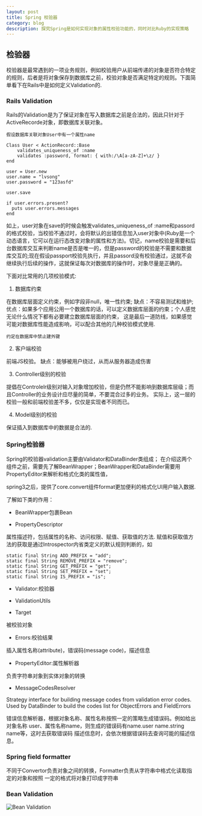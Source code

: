 ```yaml
---
layout: post
title: Spring 校验器
category: blog
description: 探究Spring是如何实现对象的属性校验功能的，同时对比Ruby的实现策略
---
```


## 检验器

校验器是最常遇到的一项业务规则，例如校验用户从前端传递的对象是否符合特定的规则，后者是将对象保存到数据库之前，校验对象是否满足特定的规则。下面简单看下在Rails中是如何定义Validation的.

### Rails Validation

Rails的Validation是为了保证对象在写入数据库之前是合法的，因此只针对于ActiveRecorde对象，即数据库关联对象。

```
假设数据库关联对象User中有一个属性name

Class User < ActionRecord::Base
    validates_uniqueness_of :name
    validates :password, format: { with:/\A[a-zA-Z]+\z/ }
end

user = User.new
user.name = "lvsong"
user.password = "123asfd"

user.save

if user.errors.present?
  puts user.errors.messages
end
```

如上，user对象在save的时候会触发validates_uniqueness_of :name和passord的格式校验，当校验不通过时，会将默认的出错信息加入user对象中(Ruby是一个动态语言，它可以在运行态改变对象的属性和方法)。切记，name校验是需要和后台数据库交互来判断name是否是唯一的，但是password的校验是不需要和数据库交互的;现在假设passport校验先执行，并且passord没有校验通过，这就不会继续执行后续的操作，这就保证每次对数据库的操作时，对象尽量是正确的。

下面对比常用的几项校验模式:

1. 数据库约束

在数据库层面定义约束，例如字段非null，唯一性约束;
缺点：不容易测试和维护;
优点：如果多个应用公用一个数据库的话，可以定义数据库层面的约束；个人感觉无论什么情况下都有必要建立数据库层面的约束，
这是最后一道防线，如果感觉可能对数据库性能造成影响，可以配合其他的几种校验模式使用.

`约定在数据库中禁止建外键`

2. 客户端校验

前端JS校验。
缺点：能够被用户绕过，从而从服务器造成伤害

3. Controller级别的校验

提倡在Controlelr级别对输入对象增加校验，但是仍然不能影响到数据库层级；而且Controller的业务设计应尽量的简单，不要混合过多的业务。
实际上，这一层的校验一般和前端校验差不多，仅仅是实现者不同而已。

4. Model级别的校验

保证插入到数据库中的数据是合法的.

### Spring检验器

Spring的校验器validation主要由Validator和DataBinder类组成；
在介绍这两个组件之前，需要先了解BeanWrapper；BeanWrapper和DataBinder需要用PropertyEditor来解析和格式化类的属性值，

spring3之后，提供了core.convert组件format更加便利的格式化UI用户输入数据.

了解如下类的作用：

* BeanWrapper包裹Bean

* PropertyDescriptor

属性描述符，包括属性的名称、访问权限、赋值、获取值的方法.
赋值和获取值方法的获取是通过Introspector内省类定义的默认规则判断的，如

```
static final String ADD_PREFIX = "add";
static final String REMOVE_PREFIX = "remove";
static final String GET_PREFIX = "get";
static final String SET_PREFIX = "set";
static final String IS_PREFIX = "is";
```

* Validator:校验器

* ValidationUtils

* Target

被校验对象

* Errors:校验结果

插入属性名称(attribute)，错误码(message code)，描述信息

* PropertyEditor:属性解析器

负责字符串对象到实体对象的转换

* MessageCodesResolver

Strategy interface for building message codes from validation error codes.
Used by DataBinder to build the codes list for ObjectErrors and FieldErrors

错误信息解析器，根据对象名称、属性名称按照一定的策略生成错误码。例如给出对象名称
user、属性名称name，则生成的错误码有name.user name.string name等，这时去获取错误码
描述信息时，会依次根据错误码去查询可能的描述信息。

### Spring field formatter

不同于Convertor负责对象之间的转换，Formatter负责从字符串中格式化读取指定的对象和按照
一定的格式将对象打印成字符串

### Bean Validation

![Bean Validation](http://beanvalidation.org/1.1/spec/)

